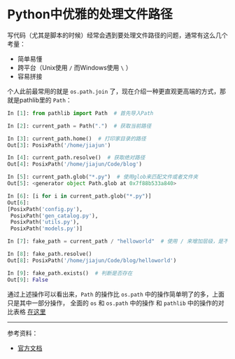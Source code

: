 # Python中优雅的处理文件路径

写代码（尤其是脚本的时候）经常会遇到要处理文件路径的问题，通常有这么几个考量：

- 简单易懂
- 跨平台（Unix使用 `/` 而Windows使用 `\` ）
- 容易拼接

个人此前最常用的就是 `os.path.join` 了，现在介绍一种更直观更高端的方式，那就是pathlib里的 `Path`：

```python
In [1]: from pathlib import Path  # 首先导入Path

In [2]: current_path = Path(".")  # 获取当前路径

In [3]: current_path.home()  # 打印家目录的路径
Out[3]: PosixPath('/home/jiajun')

In [4]: current_path.resolve()  # 获取绝对路径
Out[4]: PosixPath('/home/jiajun/Code/blog')

In [5]: current_path.glob("*.py")  # 使用glob来匹配文件或者文件夹
Out[5]: <generator object Path.glob at 0x7f88b533a840>

In [6]: [i for i in current_path.glob("*.py")]
Out[6]:
[PosixPath('config.py'),
 PosixPath('gen_catalog.py'),
 PosixPath('utils.py'),
 PosixPath('models.py')]

In [7]: fake_path = current_path / "helloworld"  # 使用 / 来增加层级，是不是比 os.path.join 好看些

In [8]: fake_path.resolve()
Out[8]: PosixPath('/home/jiajun/Code/blog/helloworld')

In [9]: fake_path.exists()  # 判断是否存在
Out[9]: False

```

通过上述操作可以看出来，`Path` 的操作比 `os.path` 中的操作简单明了的多，上面只是其中一部分操作，
全面的 `os` 和 `os.path` 中的操作 和 `pathlib` 中的操作的对比表格 [在这里](https://docs.python.org/3/library/pathlib.html#correspondence-to-tools-in-the-os-module)

---

参考资料：

- [官方文档](https://docs.python.org/3/library/pathlib.html)
